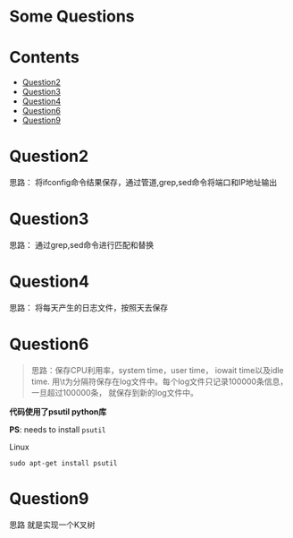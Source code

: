 Some Questions
=================

Contents
============

 * [Question2](#question2)
 * [Question3](#question3)
 * [Question4](#question4)     
 * [Question6](#question6)   
 * [Question9](#question9)   
               
Question2
==============
   思路： 将ifconfig命令结果保存，通过管道,grep,sed命令将端口和IP地址输出


Question3
==============
   思路： 通过grep,sed命令进行匹配和替换              
 
Question4
==============
  思路： 将每天产生的日志文件，按照天去保存
  
             
Question6
==============

> 思路：保存CPU利用率，system time，user time， iowait time以及idle time. 用\t为分隔符保存在log文件中。每个log文件只记录100000条信息， 一旦超过100000条， 就保存到新的log文件中。

**代码使用了psutil python库**


**PS**: needs to install `psutil`

Linux

`sudo apt-get install psutil`

Question9
==============
 思路 就是实现一个K叉树               


